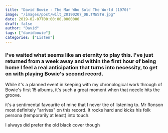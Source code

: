```yaml
---
title: "David Bowie - The Man Who Sold The World (1970)"
image: "/images/post/wilt_20190207_DB.TMWSTW.jpg"
date: 2019-02-07T00:00:00.0000000
draft: false
author: "David"
tags: ["davidbowie"]
categories: ["Listen"]
---
```

### I've waited what seems like an eternity to play this. I've just returned from a week away and within the first hour of being home I feel a real anticipation that turns into necessity, to get on with playing Bowie's second record.

 While it's a planned event in keeping with my chronological work through of Bowie's first 15 albums, it's such a great moment when that needle hits the groove.

 it's a sentimental favourite of mine that I never tire of listening to. Mr Ronson most definitely "arrives" on this record. It rocks hard and kicks his folk persona (temporarily at least) into touch.

 I always did prefer the old black cover though